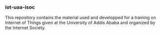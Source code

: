 ### iot-uaa-isoc

This repository contains the material used and developped for a training on Internet of Things given at the University of Addis Ababa and organized by the Internet Society.

